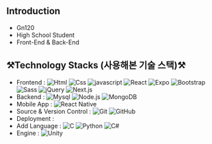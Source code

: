 Introduction
-------------
* Gn120
* High School Student
* Front-End & Back-End

⚒️Technology Stacks (사용해본 기술 스택)⚒️
-------------
* Frontend : ![Html](https://img.shields.io/badge/HTML-E34F26?style=flat&logo=html5&logoColor=white) ![Css](https://img.shields.io/badge/CSS-1572B6?style=flat&logo=css3&logoColor=white) ![javascript](https://img.shields.io/badge/JavaScript-F7DF1E?style=flat&logo=JavaScript&logoColor=white) ![React](https://img.shields.io/badge/React-61DAFB?style=flat&logo=React&logoColor=white) ![Expo](https://img.shields.io/badge/Expo-000020?style=flat&logo=expo&logoColor=white) ![Bootstrap](https://img.shields.io/badge/Bootstrap-7952B3?style=flat&logo=bootstrap&logoColor=white) ![Sass](https://img.shields.io/badge/Sass-CC6699?style=flat&logo=Sass&logoColor=white) ![jQuery](https://img.shields.io/badge/jQuery-0769AD?style=flat&logo=jQuery&logoColor=white) ![Next.js](https://img.shields.io/badge/Next.js-000000?style=flat&logo=nextdotjs&logoColor=white)
* Backend : ![Mysql](https://img.shields.io/badge/MySql-4479A1?style=flat&logo=MySql&logoColor=white) ![Node.js](https://img.shields.io/badge/Node.js-339933?style=flat&logo=node.js&logoColor=white) ![MongoDB](https://img.shields.io/badge/MongoDB-47A248?style=flat&logo=mongodb&logoColor=white)
* Mobile App : ![React Native](https://img.shields.io/badge/React_Native-61DAFB?style=flat&logo=react&logoColor=white)
* Source & Version Control : ![Git](https://img.shields.io/badge/Git-F05032?style=flat&logo=Git&logoColor=white) ![GitHub](https://img.shields.io/badge/GitHub-181717?style=flat&logo=GitHub&logoColor=white)
* Deployment : 
* Add Language : ![C](https://img.shields.io/badge/C-00599C?style=flat&logo=c&logoColor=white) ![Python](https://img.shields.io/badge/Python-3776AB?style=flat&logo=python&logoColor=white) ![C#](https://img.shields.io/badge/C%23-512BD4?style=flat&logo=c-sharp&logoColor=white)
* Engine : ![Unity](https://img.shields.io/badge/Unity-000000?style=flat&logo=unity&logoColor=white)
